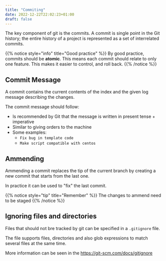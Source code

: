 ```yaml
---
title: "Commiting"
date: 2022-12-22T22:02:23+01:00
draft: false
---
```


The key component of git is the commits. A commit is single point in the Git history; the entire history of a project is represented as a set of interrelated commits.

{{% notice style="info" title="Good practice" %}}
By good practice, commits should be __atomic__. This means each commit should relate to only one feature. This makes it easier to control, and roll back.
{{% /notice %}}


## Commit Message

A commit contains the current contents of the index and the given log message describing the changes.

The commit message should follow:
- Is recommended by Git that the message is written in present tense + imperative
- Similar to giving orders to the machine
- Some examples:
    - `Fix bug in template code`
    - `Make script compatible with centos`

## Ammending

Ammending a commit replaces the tip of the current branch by creating a new commit that starts from the last one.

In practice it can be used to "fix" the last commit. 

{{% notice style="tip" title="Remember" %}}
The changes to ammend need to be staged
{{% /notice %}}


## Ignoring files and directories

Files that should not bre tracked by git can be specified in a `.gitignore` file. 

The file supports files, directories and also glob expressions to match several files at the same time.

More information can be seen in the https://git-scm.com/docs/gitignore